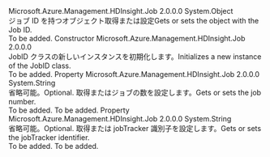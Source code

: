 <Type Name="JobID" FullName="Microsoft.Azure.Management.HDInsight.Job.Models.JobID">
  <TypeSignature Language="C#" Value="public class JobID" />
  <TypeSignature Language="ILAsm" Value=".class public auto ansi beforefieldinit JobID extends System.Object" />
  <TypeSignature Language="DocId" Value="T:Microsoft.Azure.Management.HDInsight.Job.Models.JobID" />
  <TypeSignature Language="VB.NET" Value="Public Class JobID" />
  <TypeSignature Language="F#" Value="type JobID = class" />
  <AssemblyInfo>
    <AssemblyName>Microsoft.Azure.Management.HDInsight.Job</AssemblyName>
    <AssemblyVersion>2.0.0.0</AssemblyVersion>
  </AssemblyInfo>
  <Base>
    <BaseTypeName>System.Object</BaseTypeName>
  </Base>
  <Interfaces />
  <Docs>
    <summary>
            <span data-ttu-id="8373e-101">ジョブ ID を持つオブジェクト取得または設定</span><span class="sxs-lookup"><span data-stu-id="8373e-101">Gets or sets the object with the Job ID.</span></span>
            </summary>
    <remarks>To be added.</remarks>
  </Docs>
  <Members>
    <Member MemberName=".ctor">
      <MemberSignature Language="C#" Value="public JobID ();" />
      <MemberSignature Language="ILAsm" Value=".method public hidebysig specialname rtspecialname instance void .ctor() cil managed" />
      <MemberSignature Language="DocId" Value="M:Microsoft.Azure.Management.HDInsight.Job.Models.JobID.#ctor" />
      <MemberSignature Language="VB.NET" Value="Public Sub New ()" />
      <MemberType>Constructor</MemberType>
      <AssemblyInfo>
        <AssemblyName>Microsoft.Azure.Management.HDInsight.Job</AssemblyName>
        <AssemblyVersion>2.0.0.0</AssemblyVersion>
      </AssemblyInfo>
      <Parameters />
      <Docs>
        <summary>
            <span data-ttu-id="8373e-102">JobID クラスの新しいインスタンスを初期化します。</span><span class="sxs-lookup"><span data-stu-id="8373e-102">Initializes a new instance of the JobID class.</span></span>
            </summary>
        <remarks>To be added.</remarks>
      </Docs>
    </Member>
    <Member MemberName="Id">
      <MemberSignature Language="C#" Value="public string Id { get; set; }" />
      <MemberSignature Language="ILAsm" Value=".property instance string Id" />
      <MemberSignature Language="DocId" Value="P:Microsoft.Azure.Management.HDInsight.Job.Models.JobID.Id" />
      <MemberSignature Language="VB.NET" Value="Public Property Id As String" />
      <MemberSignature Language="F#" Value="member this.Id : string with get, set" Usage="Microsoft.Azure.Management.HDInsight.Job.Models.JobID.Id" />
      <MemberType>Property</MemberType>
      <AssemblyInfo>
        <AssemblyName>Microsoft.Azure.Management.HDInsight.Job</AssemblyName>
        <AssemblyVersion>2.0.0.0</AssemblyVersion>
      </AssemblyInfo>
      <ReturnValue>
        <ReturnType>System.String</ReturnType>
      </ReturnValue>
      <Docs>
        <summary>
            <span data-ttu-id="8373e-103">省略可能。</span><span class="sxs-lookup"><span data-stu-id="8373e-103">Optional.</span></span> <span data-ttu-id="8373e-104">取得またはジョブの数を設定します。</span><span class="sxs-lookup"><span data-stu-id="8373e-104">Gets or sets the job number.</span></span>
            </summary>
        <value>To be added.</value>
        <remarks>To be added.</remarks>
      </Docs>
    </Member>
    <Member MemberName="JtIdentifier">
      <MemberSignature Language="C#" Value="public string JtIdentifier { get; set; }" />
      <MemberSignature Language="ILAsm" Value=".property instance string JtIdentifier" />
      <MemberSignature Language="DocId" Value="P:Microsoft.Azure.Management.HDInsight.Job.Models.JobID.JtIdentifier" />
      <MemberSignature Language="VB.NET" Value="Public Property JtIdentifier As String" />
      <MemberSignature Language="F#" Value="member this.JtIdentifier : string with get, set" Usage="Microsoft.Azure.Management.HDInsight.Job.Models.JobID.JtIdentifier" />
      <MemberType>Property</MemberType>
      <AssemblyInfo>
        <AssemblyName>Microsoft.Azure.Management.HDInsight.Job</AssemblyName>
        <AssemblyVersion>2.0.0.0</AssemblyVersion>
      </AssemblyInfo>
      <ReturnValue>
        <ReturnType>System.String</ReturnType>
      </ReturnValue>
      <Docs>
        <summary>
            <span data-ttu-id="8373e-105">省略可能。</span><span class="sxs-lookup"><span data-stu-id="8373e-105">Optional.</span></span> <span data-ttu-id="8373e-106">取得または jobTracker 識別子を設定します。</span><span class="sxs-lookup"><span data-stu-id="8373e-106">Gets or sets the jobTracker identifier.</span></span>
            </summary>
        <value>To be added.</value>
        <remarks>To be added.</remarks>
      </Docs>
    </Member>
  </Members>
</Type>